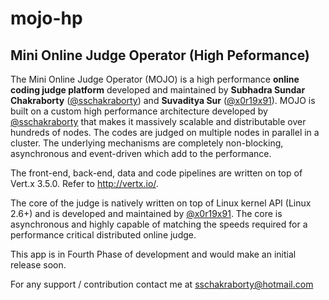 # mojo-hp
## Mini Online Judge Operator (High Peformance)

The Mini Online Judge Operator (MOJO) is a high performance **online coding judge platform** developed and maintained by **Subhadra Sundar Chakraborty** (<a href="https://github.com/sschakraborty">@sschakraborty</a>) and **Suvaditya Sur** (<a href="https://github.com/x0r19x91">@x0r19x91</a>). MOJO is built on a custom high performance architecture developed by <a href="https://github.com/sschakraborty">@sschakraborty</a> that makes it massively scalable and distributable over hundreds of nodes. The codes are judged on multiple nodes in parallel in a cluster. The underlying mechanisms are completely non-blocking, asynchronous and event-driven which add to the performance.

The front-end, back-end, data and code pipelines are written on top of Vert.x 3.5.0. Refer to http://vertx.io/.

The core of the judge is natively written on top of Linux kernel API (Linux 2.6+) and is developed and maintained by <a href="https://github.com/x0r19x91">@x0r19x91</a>. The core is asynchronous and highly capable of matching the speeds required for a performance critical distributed online judge.

This app is in Fourth Phase of development and would make an initial release soon.

For any support / contribution contact me at sschakraborty@hotmail.com
